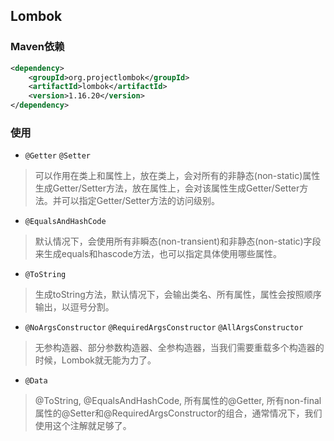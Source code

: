 ## Lombok

### Maven依赖
```xml
<dependency>
    <groupId>org.projectlombok</groupId>
    <artifactId>lombok</artifactId>
    <version>1.16.20</version>
</dependency>
```

### 使用
* `@Getter` `@Setter`
>可以作用在类上和属性上，放在类上，会对所有的非静态(non-static)属性生成Getter/Setter方法，放在属性上，会对该属性生成Getter/Setter方法。并可以指定Getter/Setter方法的访问级别。

* `@EqualsAndHashCode`
>默认情况下，会使用所有非瞬态(non-transient)和非静态(non-static)字段来生成equals和hascode方法，也可以指定具体使用哪些属性。

* `@ToString`
>生成toString方法，默认情况下，会输出类名、所有属性，属性会按照顺序输出，以逗号分割。

* `@NoArgsConstructor` `@RequiredArgsConstructor` `@AllArgsConstructor`
>无参构造器、部分参数构造器、全参构造器，当我们需要重载多个构造器的时候，Lombok就无能为力了。

* `@Data`
>@ToString, @EqualsAndHashCode, 所有属性的@Getter, 所有non-final属性的@Setter和@RequiredArgsConstructor的组合，通常情况下，我们使用这个注解就足够了。